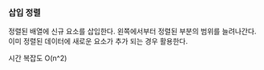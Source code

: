 ### 삽입 정렬
정렬된 배열에 신규 요소를 삽입한다. 왼쪽에서부터 정렬된 부분의 범위를 늘려나간다.
이미 정렬된 데이터에 새로운 요소가 추가 되는 경우 활용한다.

시간 복잡도 O(n^2)
